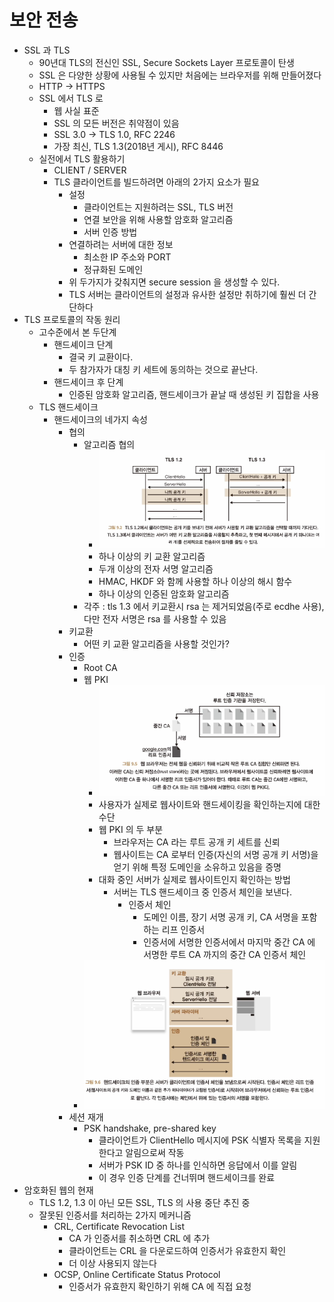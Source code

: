 # 보안 전송
- SSL 과 TLS
  - 90년대 TLS의 전신인 SSL, Secure Sockets Layer 프로토콜이 탄생
  - SSL 은 다양한 상황에 사용될 수 있지만 처음에는 브라우저를 위해 만들어졌다
  - HTTP -> HTTPS
  - SSL 에서 TLS 로
    - 웹 사실 표준
    - SSL 의 모든 버전은 취약점이 있음
    - SSL 3.0 -> TLS 1.0, RFC 2246
    - 가장 최신, TLS 1.3(2018년 게시), RFC 8446
  - 실전에서 TLS 활용하기
    - CLIENT / SERVER
    - TLS 클라이언트를 빌드하려면 아래의 2가지 요소가 필요
      - 설정
        - 클라이언트는 지원하려는 SSL, TLS 버전
        - 연결 보안을 위해 사용할 암호화 알고리즘
        - 서버 인증 방법
      - 연결하려는 서버에 대한 정보
        - 최소한 IP 주소와 PORT
        - 정규화된 도메인
      - 위 두가지가 갖춰지면 secure session 을 생성할 수 있다.
      - TLS 서버는 클라이언트의 설정과 유사한 설정만 취하기에 훨씬 더 간단하다
- TLS 프로토콜의 작동 원리
  - 고수준에서 본 두단계
    - 핸드셰이크 단계
      - 결국 키 교환이다.
      - 두 참가자가 대칭 키 세트에 동의하는 것으로 끝난다.
    - 핸드세이크 후 단계
      - 인증된 암호화 알고리즘, 핸드세이크가 끝날 때 생성된 키 집합을 사용
  - TLS 핸드세이크
    - 핸드세이크의 네가지 속성
      - 협의
        - 알고리즘 협의
          - <img src="key-exchange.png">
          - 하나 이상의 키 교환 알고리즘
          - 두개 이상의 전자 서명 알고리즘
          - HMAC, HKDF 와 함께 사용할 하나 이상의 해시 함수
          - 하나 이상의 인증된 암호화 알고리즘
        - 각주 : tls 1.3 에서 키교환시 rsa 는 제거되었음(주로 ecdhe 사용), 다만 전자 서명은 rsa 를 사용할 수 있음 
      - 키교환
        - 어떤 키 교환 알고리즘을 사용할 것인가?
      - 인증
        - Root CA
        - 웹 PKI
          - <img src="pki.png">
          - 사용자가 실제로 웹사이트와 핸드세이킹을 확인하는지에 대한 수단
          - 웹 PKI 의 두 부분
            - 브라우저는 CA 라는 루트 공개 키 세트를 신뢰
            - 웹사이트는 CA 로부터 인증(자신의 서명 공개 키 서명)을 얻기 위해 특정 도메인을 소유하고 있음을 증명
          - 대화 중인 서버가 실제로 웹사이트인지 확인하는 방법
            - 서버는 TLS 핸드세이크 중 인증서 체인을 보낸다.
              - 인증서 체인
                - 도메인 이름, 장기 서명 공개 키, CA 서명을 포함하는 리프 인증서
                - 인증서에 서명한 인증서에서 마지막 중간 CA 에 서명한 루트 CA 까지의 중간 CA 인증서 체인
        - <img src="auth-chain.png">
      - 세션 재개
        - PSK handshake, pre-shared key
          - 클라이언트가 ClientHello 메시지에 PSK 식별자 목록을 지원한다고 알림으로써 작동
          - 서버가 PSK ID 중 하나를 인식하면 응답에서 이를 알림
          - 이 경우 인증 단계를 건너뛰며 핸드세이크를 완료
- 암호화된 웹의 현재
  - TLS 1.2, 1.3 이 아닌 모든 SSL, TLS 의 사용 중단 추진 중
  - 잘못된 인증서를 처리하는 2가지 메커니즘
    - CRL, Certificate Revocation List
      - CA 가 인증서를 취소하면 CRL 에 추가
      - 클라이언트는 CRL 을 다운로드하여 인증서가 유효한지 확인
      - 더 이상 사용되지 않는다
    - OCSP, Online Certificate Status Protocol
      - 인증서가 유효한지 확인하기 위해 CA 에 직접 요청
